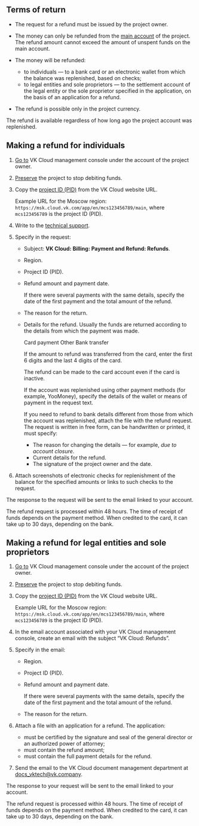 ## Terms of return

- The request for a refund must be issued by the project owner.
- The money can only be refunded from the [main account](../../concepts/balance/) of the project. The refund amount cannot exceed the amount of unspent funds on the main account.
- The money will be refunded:

  - to individuals — to a bank card or an electronic wallet from which the balance was replenished, based on checks;
  - to legal entities and sole proprietors — to the settlement account of the legal entity or the sole proprietor specified in the application, on the basis of an application for a refund.

- The refund is possible only in the project currency.

<info>

The refund is available regardless of how long ago the project account was replenished.

</info>

## Making a refund for individuals

1. [Go to](https://msk.cloud.vk.com/app/en/) VK Cloud management console under the account of the project owner.
1. [Preserve](/en/tools-for-using-services/account/service-management/project-settings/manage#project_conservation) the project to stop debiting funds.
1. Copy the [project ID (PID)](/en/tools-for-using-services/account/service-management/project-settings/manage#getting_project_id) from the VK Cloud website URL.

   Example URL for the Moscow region: `https://msk.cloud.vk.com/app/en/mcs123456789/main`, where `mcs123456789` is the project ID (PID).

1. Write to the [technical support](mailto:support@mcs.mail.ru).
1. Specify in the request:

   - Subject: **VK Cloud: Billing: Payment and Refund: Refunds**.
   - Region.
   - Project ID (PID).
   - Refund amount and payment date.

     If there were several payments with the same details, specify the date of the first payment and the total amount of the refund.

   - The reason for the return.
   - Details for the refund. Usually the funds are returned according to the details from which the payment was made.

      <tabs>
      <tablist>
      <tab>Сard payment</tab>
      <tab>Other</tab>
      <tab>Bank transfer</tab>
      </tablist>
      <tabpanel>

      If the amount to refund was transferred from the card, enter the first 6 digits and the last 4 digits of the card.

      <info>

      The refund can be made to the card account even if the card is inactive.

      </info>

      </tabpanel>

      <tabpanel>

      If the account was replenished using other payment methods (for example, YooMoney), specify the details of the wallet or means of payment in the request text.

      </tabpanel>

      <tabpanel>

      If you need to refund to bank details different from those from which the account was replenished, attach the file with the refund request. The request is written in free form, can be handwritten or printed, it must specify:

      - The reason for changing the details — for example, *due to account closure*.
      - Current details for the refund.
      - The signature of the project owner and the date.

      </tabpanel>

1. Attach screenshots of electronic checks for replenishment of the balance for the specified amounts or links to such checks to the request.

The response to the request will be sent to the email linked to your account.

The refund request is processed within 48 hours. The time of receipt of funds depends on the payment method. When credited to the card, it can take up to 30 days, depending on the bank.

## Making a refund for legal entities and sole proprietors

1. [Go to](https://msk.cloud.vk.com/app/en/) VK Cloud management console under the account of the project owner.
1. [Preserve](/en/tools-for-using-services/account/service-management/project-settings/manage#project_conservation) the project to stop debiting funds.
1. Copy the [project ID (PID)](/en/tools-for-using-services/account/service-management/project-settings/manage#getting_project_id) from the VK Cloud website URL.

   Example URL for the Moscow region: `https://msk.cloud.vk.com/app/en/mcs123456789/main`, where `mcs123456789` is the project ID (PID).

1. In the email account associated with your VK Cloud management console, create an email with the subject “VK Cloud: Refunds”.
1. Specify in the email:

   - Region.
   - Project ID (PID).
   - Refund amount and payment date.

     If there were several payments with the same details, specify the date of the first payment and the total amount of the refund.

   - The reason for the return.

1. Attach a file with an application for a refund. The application:

    - must be certified by the signature and seal of the general director or an authorized power of attorney;
    - must contain the refund amount;
    - must contain the full payment details for the refund.

1. Send the email to the VK Cloud document management department at [docs_vktech@vk.company](mailto:docs_vktech@vk.company).

The response to your request will be sent to the email linked to your account.

The refund request is processed within 48 hours. The time of receipt of funds depends on the payment method. When credited to the card, it can take up to 30 days, depending on the bank.
